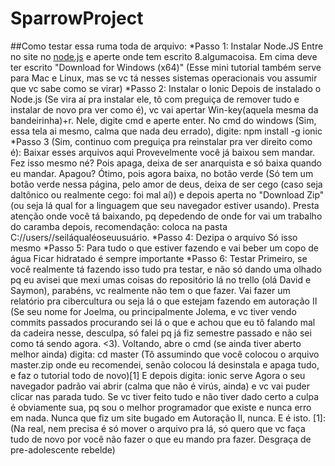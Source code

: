 # SparrowProject
##Como testar essa ruma toda de arquivo:
*Passo 1: Instalar Node.JS
Entre no site no [node.js](https://nodejs.org/en/) e aperte onde tem escrito 8.algumacoisa. Em cima deve ter escrito "Download for Windows (x64)" (Esse mini tutorial também serve para Mac e Linux, mas se vc tá nesses sistemas operacionais vou assumir que vc sabe como se virar)
*Passo 2: Instalar o Ionic
Depois de instalado o Node.js (Se vira aí pra instalar ele, tô com preguiça de remover tudo e instalar de novo pra ver como é), vc vai apertar Win-key(aquela mesma da bandeirinha)+r. Nele, digite cmd e aperte enter. No cmd do windows (Sim, essa tela ai mesmo, calma que nada deu errado), digite:
	npm install -g ionic
*Passo 3 (Sim, continuo com preguiça pra reinstalar pra ver direito como é): Baixar esses arquivos aqui
Provevelmente você já baixou sem mandar. Fez isso mesmo né? Pois apaga, deixa de ser anarquista e só baixa quando eu mandar. Apagou? Ótimo, pois agora baixa, no botão verde (Só tem um botão verde nessa página, pelo amor de deus, deixa de ser cego (caso seja daltônico ou realmente cego: foi mal aí)) e depois aperta no "Download Zip" (ou seja lá qual for a linguagem que seu navegador estiver usando). Presta atenção onde você tá baixando, pq depedendo de onde for vai um trabalho do caramba depois, recomendação: coloca na pasta C://users//seiláqualéoseuusuário.
*Passo 4: Dezipa o arquivo
Só isso mesmo
*Passo 5: Para tudo o que estiver fazendo e vai beber um copo de água
Ficar hidratado é sempre importante
*Passo 6: Testar
Primeiro, se você realmente tá fazendo isso tudo pra testar, e não só dando uma olhado pq eu avisei que mexi umas coisas do repositório lá no trello (olá David e Saymon), parabéns, vc realmente não tem o que fazer. Vai fazer um relatório pra cibercultura ou seja lá o que estejam fazendo em autoração II (Se seu nome for Joelma, ou principalmente Jolema, e vc tiver vendo commits passados procurando sei lá o que e achou que eu tô falando mal da cadeira nesse, desculpa, só falei pq já fiz semestre passado e não sei como tá sendo agora. <3). 
Voltando, abre o cmd (se ainda tiver aberto melhor ainda) digita:
	cd master
(Tô assumindo que você colocou o arquivo master.zip onde eu recomendei, senão colocou lá desinstala e apaga tudo, e faz o tutorial todo de novo)[1]
E depois digita:
	ionic serve
Agora o seu navegador padrão vai abrir (calma que não é virús, ainda) e vc vai puder clicar nas parada tudo. Se vc tiver feito tudo e não tiver dado certo a culpa é obviamente sua, pq sou o melhor programador que existe e nunca erro em nada. Nunca que fiz um site bugado em Autoração II, nunca. E é isto.
[1]:(Na real, nem precisa é só mover o arquivo pra lá, só quero que vc faça tudo de novo por você não fazer o que eu mando pra fazer. Desgraça de pre-adolescente rebelde)